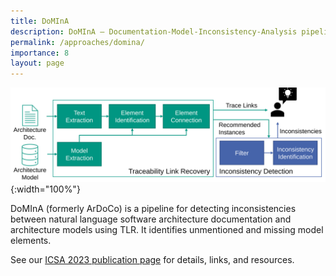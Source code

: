 ```yaml
---
title: DoMInA
description: DoMInA – Documentation-Model-Inconsistency-Analysis pipeline.
permalink: /approaches/domina/
importance: 8
layout: page
---
```


![Approach Overview](/assets/img/approach_overview_icsa23.svg){:width="100%"}

DoMInA (formerly ArDoCo) is a pipeline for detecting inconsistencies between natural language software architecture documentation and architecture models using TLR. It identifies unmentioned and missing model elements.

See our [ICSA 2023 publication page](/c/icsa23) for details, links, and resources.
